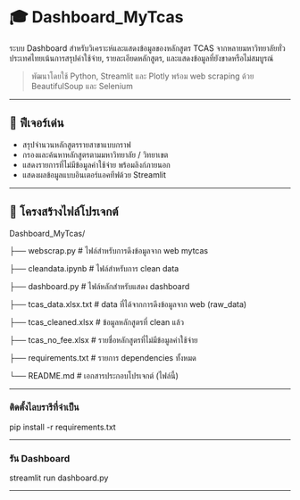 # 🎓 Dashboard_MyTcas

ระบบ Dashboard สำหรับวิเคราะห์และแสดงข้อมูลของหลักสูตร TCAS จากหลายมหาวิทยาลัยทั่วประเทศไทยเน้นการสรุปค่าใช้จ่าย, รายละเอียดหลักสูตร, และแสดงข้อมูลที่ยังขาดหรือไม่สมบูรณ์

> พัฒนาโดยใช้ Python, Streamlit และ Plotly พร้อม web scraping ด้วย BeautifulSoup และ Selenium

---

## 📌 ฟีเจอร์เด่น

* สรุปจำนวนหลักสูตรรายสาขาแบบกราฟ
* กรองและค้นหาหลักสูตรตามมหาวิทยาลัย / วิทยาเขต
* แสดงรายการที่ไม่มีข้อมูลค่าใช้จ่าย พร้อมลิงก์ภายนอก
* แสดงผลข้อมูลแบบอินเตอร์แอคทีฟด้วย Streamlit

---

## 📁 โครงสร้างไฟล์โปรเจกต์

Dashboard_MyTcas/

├── webscrap.py              # ไฟล์สำหรับการดึงข้อมูลจาก web mytcas

├── cleandata.ipynb          # ไฟล์สำหรับการ clean data

├── dashboard.py              # ไฟล์หลักสำหรับแสดง dashboard

├── tcas_data.xlsx.txt          # data ที่ได้จากการดึงข้อมูลจาก web (raw_data)

├── tcas_cleaned.xlsx       # ข้อมูลหลักสูตรที่ clean แล้ว

├── tcas_no_fee.xlsx          # รายชื่อหลักสูตรที่ไม่มีข้อมูลค่าใช้จ่าย

├── requirements.txt          # รายการ dependencies ทั้งหมด

└── README.md                 # เอกสารประกอบโปรเจกต์ (ไฟล์นี้)

---

### ติดตั้งไลบรารีที่จำเป็น

pip install -r requirements.txt

---

### รัน Dashboard

streamlit run dashboard.py

---
